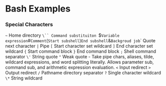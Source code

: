 # Bash Examples

### Special Characters

`~` Home directory
`\`` Command substituiton
`$` Variable expression
`#` Comment
`(` Start subshell
`)` End subshell
`&` Backgroud job
`\` Quote next character
`|` Pipe
`[` Start character set wildcard
`]` End character set wildcard
`{` Start command block
`}` End command block
`;` Shell command separator
`\'` String quote 
`"` Weak quote - Take pipe chars, aliases, tilde, wildcard expressions, and word splitting literally. Allows parameter sub, command sub, and arithmetic expression evaluation.
`<` Input redirect
`>` Output redirect
`/` Pathname directory separator
`?` Single character wildcard
`\*` String wildcard

